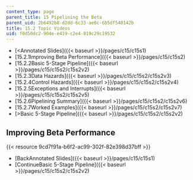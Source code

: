 ```yaml
---
content_type: page
parent_title: 15 Pipelining the Beta
parent_uid: 2b6492b8-d2dd-6c33-ae0c-6b5df540142b
title: 15.2 Topic Videos
uid: f0d50dc2-904e-e419-c2e4-019c29c19532
---
```


*   [<Annotated Slides]({{< baseurl >}}/pages/c15/c15s1)
*   [15.2.1Improving Beta Performance]({{< baseurl >}}/pages/c15/c15s2)
*   [15.2.2Basic 5-Stage Pipeline]({{< baseurl >}}/pages/c15/c15s2/c15s2v2)
*   [15.2.3Data Hazards]({{< baseurl >}}/pages/c15/c15s2/c15s2v3)
*   [15.2.4Control Hazards]({{< baseurl >}}/pages/c15/c15s2/c15s2v4)
*   [15.2.5Exceptions and Interrupts]({{< baseurl >}}/pages/c15/c15s2/c15s2v5)
*   [15.2.6Pipelining Summary]({{< baseurl >}}/pages/c15/c15s2/c15s2v6)
*   [15.2.7Worked Examples]({{< baseurl >}}/pages/c15/c15s2/c15s2v7)
*   [\>Basic 5-Stage Pipeline]({{< baseurl >}}/pages/c15/c15s2/c15s2v2)

Improving Beta Performance
--------------------------

{{< resource 9cd7f91a-b6f2-ac99-302f-82e398d37bff >}}

*   [BackAnnotated Slides]({{< baseurl >}}/pages/c15/c15s1)
*   [ContinueBasic 5-Stage Pipeline]({{< baseurl >}}/pages/c15/c15s2/c15s2v2)